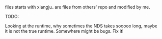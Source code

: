 files starts with xiangju_ are files from others' repo and modified by me.


TODO:

Looking at the runtime, why sometimes the NDS takes sooooo long, maybe it is not the true runtime. Somewhere might be bugs. Fix it!
